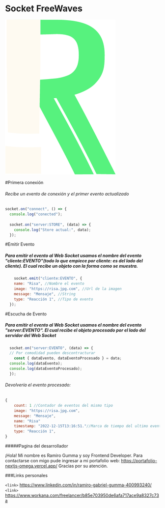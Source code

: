 # Socket FreeWaves

![](./src/public/logo.png)


#Primera conexión 
###### Recibe  un evento de conexión y el primer evento actualizado
```javascript
socket.on("connect", () => {
  console.log("conected");

  socket.on("server:STORE", (data) => {
    console.log("Store actual:", data); 
  });
```

#Emitir Evento
##### Para emitir el evento al Web Socket usamos el nombre del evento "cliente:EVENTO"(todo lo que empiece por cliente: es del lado del cliente). El cual recibe un objeto con la forma como se muestra.
```javascript
	socket.emit("cliente:EVENTO", {
    name: "Risa", //Nombre el evento
    image: "https://risa.jpg.com", //Url de la imagen
    message: "Mensaje", //String
    type: "Reacción 1", //Tipo de evento
  });
```

#Escucha de Evento
##### Para emitir el evento al Web Socket usamos el nombre del evento "server:EVENTO".  El cual recibe el objeto procesado por el lado del servidor del Web Socket 
```javascript
  socket.on("server:EVENTO", (data) => {
  // Por comodidad pueden descontracturar 
    const { dataEvento, dataEventoProcesado } = data;
  console.log(dataEvento);
  console.log(dataEventoProcesado);
  });
```
###### Devolvería el evento procesado: 
```javascript
{  
	count: 1 //Contador de eventos del mismo tipo
	image: "https://risa.jpg.com", 
    message: "Mensaje", 
	name: "Risa"
	timestamp: "2022-12-15T13:16:51."//Marca de tiempo del ultimo evento del mismo tipo
    type: "Reacción 1", 
}
```
#####Pagina del desarrollador

¡Hola! Mi nombre es Ramiro Gumma y soy Frontend Developer. Para contactarse con migo pude ingresar a mi portafolio web:
https://portafolio-nextjs-omega.vercel.app/
Gracias por su atención.

###Links personales

`<link>` <https://www.linkedin.com/in/ramiro-gabriel-gumma-400993240/>
`<link>` <https://www.workana.com/freelancer/b85e703950de6afa717ace9a8327c73a>